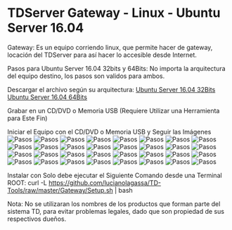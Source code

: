 # TDServer Gateway - Linux - Ubuntu Server 16.04

Gateway: Es un equipo corriendo linux, que permite hacer de gateway, locación del TDServer para así hacer lo accesible desde Internet.

Pasos para Ubuntu Server 16.04 32bits y 64Bits: No importa la arquitectura del equipo destino, los pasos son validos para ambos.

Descargar el archivo según su arquitectura: [Ubuntu Server 16.04 32Bits](https://releases.ubuntu.com/16.04/ubuntu-16.04.6-server-i386.iso) [Ubuntu Server 16.04 64Bits](https://releases.ubuntu.com/16.04/ubuntu-16.04.6-server-amd64.iso)

Grabar en un CD/DVD o Memoria USB (Requiere Utilizar una Herramienta para Este Fin)

Iniciar el Equipo con el CD/DVD o Memoria USB y Seguir las Imágenes
![Pasos](https://raw.githubusercontent.com/lucianolagassa/TD-Tools/master/Gateway/Linux/Ubuntu-16.04/Capturas/Ubuntu-1604-Install001.png)
![Pasos](https://raw.githubusercontent.com/lucianolagassa/TD-Tools/master/Gateway/Linux/Ubuntu-16.04/Capturas/Ubuntu-1604-Install002.png)
![Pasos](https://raw.githubusercontent.com/lucianolagassa/TD-Tools/master/Gateway/Linux/Ubuntu-16.04/Capturas/Ubuntu-1604-Install003.png)
![Pasos](https://raw.githubusercontent.com/lucianolagassa/TD-Tools/master/Gateway/Linux/Ubuntu-16.04/Capturas/Ubuntu-1604-Install004.png)
![Pasos](https://raw.githubusercontent.com/lucianolagassa/TD-Tools/master/Gateway/Linux/Ubuntu-16.04/Capturas/Ubuntu-1604-Install005.png)
![Pasos](https://raw.githubusercontent.com/lucianolagassa/TD-Tools/master/Gateway/Linux/Ubuntu-16.04/Capturas/Ubuntu-1604-Install006.png)
![Pasos](https://raw.githubusercontent.com/lucianolagassa/TD-Tools/master/Gateway/Linux/Ubuntu-16.04/Capturas/Ubuntu-1604-Install007.png)
![Pasos](https://raw.githubusercontent.com/lucianolagassa/TD-Tools/master/Gateway/Linux/Ubuntu-16.04/Capturas/Ubuntu-1604-Install008.png)
![Pasos](https://raw.githubusercontent.com/lucianolagassa/TD-Tools/master/Gateway/Linux/Ubuntu-16.04/Capturas/Ubuntu-1604-Install009.png)
![Pasos](https://raw.githubusercontent.com/lucianolagassa/TD-Tools/master/Gateway/Linux/Ubuntu-16.04/Capturas/Ubuntu-1604-Install010.png)
![Pasos](https://raw.githubusercontent.com/lucianolagassa/TD-Tools/master/Gateway/Linux/Ubuntu-16.04/Capturas/Ubuntu-1604-Install011.png)
![Pasos](https://raw.githubusercontent.com/lucianolagassa/TD-Tools/master/Gateway/Linux/Ubuntu-16.04/Capturas/Ubuntu-1604-Install012.png)
![Pasos](https://raw.githubusercontent.com/lucianolagassa/TD-Tools/master/Gateway/Linux/Ubuntu-16.04/Capturas/Ubuntu-1604-Install013.png)
![Pasos](https://raw.githubusercontent.com/lucianolagassa/TD-Tools/master/Gateway/Linux/Ubuntu-16.04/Capturas/Ubuntu-1604-Install014.png)
![Pasos](https://raw.githubusercontent.com/lucianolagassa/TD-Tools/master/Gateway/Linux/Ubuntu-16.04/Capturas/Ubuntu-1604-Install015.png)
![Pasos](https://raw.githubusercontent.com/lucianolagassa/TD-Tools/master/Gateway/Linux/Ubuntu-16.04/Capturas/Ubuntu-1604-Install016.png)
![Pasos](https://raw.githubusercontent.com/lucianolagassa/TD-Tools/master/Gateway/Linux/Ubuntu-16.04/Capturas/Ubuntu-1604-Install017.png)
![Pasos](https://raw.githubusercontent.com/lucianolagassa/TD-Tools/master/Gateway/Linux/Ubuntu-16.04/Capturas/Ubuntu-1604-Install018.png)
![Pasos](https://raw.githubusercontent.com/lucianolagassa/TD-Tools/master/Gateway/Linux/Ubuntu-16.04/Capturas/Ubuntu-1604-Install019.png)
![Pasos](https://raw.githubusercontent.com/lucianolagassa/TD-Tools/master/Gateway/Linux/Ubuntu-16.04/Capturas/Ubuntu-1604-Install020.png)
![Pasos](https://raw.githubusercontent.com/lucianolagassa/TD-Tools/master/Gateway/Linux/Ubuntu-16.04/Capturas/Ubuntu-1604-Install021.png)
![Pasos](https://raw.githubusercontent.com/lucianolagassa/TD-Tools/master/Gateway/Linux/Ubuntu-16.04/Capturas/Ubuntu-1604-Install022.png)
![Pasos](https://raw.githubusercontent.com/lucianolagassa/TD-Tools/master/Gateway/Linux/Ubuntu-16.04/Capturas/Ubuntu-1604-Install023.png)
![Pasos](https://raw.githubusercontent.com/lucianolagassa/TD-Tools/master/Gateway/Linux/Ubuntu-16.04/Capturas/Ubuntu-1604-Install024.png)
![Pasos](https://raw.githubusercontent.com/lucianolagassa/TD-Tools/master/Gateway/Linux/Ubuntu-16.04/Capturas/Ubuntu-1604-Install025.png)
![Pasos](https://raw.githubusercontent.com/lucianolagassa/TD-Tools/master/Gateway/Linux/Ubuntu-16.04/Capturas/Ubuntu-1604-Install026.png)
![Pasos](https://raw.githubusercontent.com/lucianolagassa/TD-Tools/master/Gateway/Linux/Ubuntu-16.04/Capturas/Ubuntu-1604-Install027.png)
![Pasos](https://raw.githubusercontent.com/lucianolagassa/TD-Tools/master/Gateway/Linux/Ubuntu-16.04/Capturas/Ubuntu-1604-Install028.png)
![Pasos](https://raw.githubusercontent.com/lucianolagassa/TD-Tools/master/Gateway/Linux/Ubuntu-16.04/Capturas/Ubuntu-1604-Install029.png)
![Pasos](https://raw.githubusercontent.com/lucianolagassa/TD-Tools/master/Gateway/Linux/Ubuntu-16.04/Capturas/Ubuntu-1604-Install030.png)
![Pasos](https://raw.githubusercontent.com/lucianolagassa/TD-Tools/master/Gateway/Linux/Ubuntu-16.04/Capturas/Ubuntu-1604-Install031.png)
![Pasos](https://raw.githubusercontent.com/lucianolagassa/TD-Tools/master/Gateway/Linux/Ubuntu-16.04/Capturas/Ubuntu-1604-Install032.png)

Instalar con Solo debe ejecutar el Siguiente Comando desde una Terminal ROOT: curl -L https://github.com/lucianolagassa/TD-Tools/raw/master/Gateway/Setup.sh | bash

Nota: No se utilizaran los nombres de los productos que forman parte del sistema TD, para evitar problemas legales, dado que son propiedad de sus respectivos dueños.
